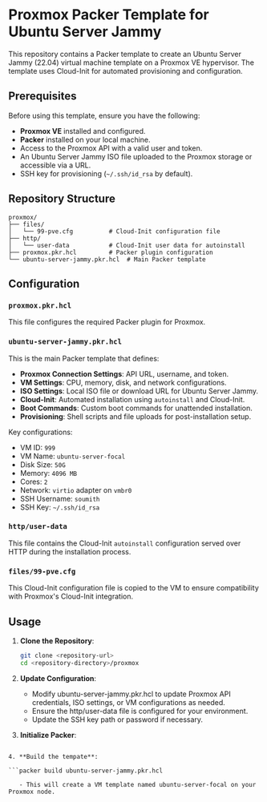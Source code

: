 # Proxmox Packer Template for Ubuntu Server Jammy

This repository contains a Packer template to create an Ubuntu Server Jammy (22.04) virtual machine template on a Proxmox VE hypervisor. The template uses Cloud-Init for automated provisioning and configuration.

## Prerequisites

Before using this template, ensure you have the following:

- **Proxmox VE** installed and configured.
- **Packer** installed on your local machine.
- Access to the Proxmox API with a valid user and token.
- An Ubuntu Server Jammy ISO file uploaded to the Proxmox storage or accessible via a URL.
- SSH key for provisioning (`~/.ssh/id_rsa` by default).

## Repository Structure

```
proxmox/
├── files/
│   └── 99-pve.cfg          # Cloud-Init configuration file
├── http/
│   └── user-data           # Cloud-Init user data for autoinstall
├── proxmox.pkr.hcl         # Packer plugin configuration
└── ubuntu-server-jammy.pkr.hcl  # Main Packer template
```


## Configuration

### `proxmox.pkr.hcl`

This file configures the required Packer plugin for Proxmox.

### `ubuntu-server-jammy.pkr.hcl`

This is the main Packer template that defines:

- **Proxmox Connection Settings**: API URL, username, and token.
- **VM Settings**: CPU, memory, disk, and network configurations.
- **ISO Settings**: Local ISO file or download URL for Ubuntu Server Jammy.
- **Cloud-Init**: Automated installation using `autoinstall` and Cloud-Init.
- **Boot Commands**: Custom boot commands for unattended installation.
- **Provisioning**: Shell scripts and file uploads for post-installation setup.

Key configurations:

- VM ID: `999`
- VM Name: `ubuntu-server-focal`
- Disk Size: `50G`
- Memory: `4096 MB`
- Cores: `2`
- Network: `virtio` adapter on `vmbr0`
- SSH Username: `soumith`
- SSH Key: `~/.ssh/id_rsa`

### `http/user-data`

This file contains the Cloud-Init `autoinstall` configuration served over HTTP during the installation process.

### `files/99-pve.cfg`

This Cloud-Init configuration file is copied to the VM to ensure compatibility with Proxmox's Cloud-Init integration.

## Usage

1. **Clone the Repository**:

   ```bash
   git clone <repository-url>
   cd <repository-directory>/proxmox

2. **Update Configuration**:

    - Modify ubuntu-server-jammy.pkr.hcl to update Proxmox API credentials, ISO settings, or VM configurations as needed.
    - Ensure the http/user-data file is configured for your environment.
    - Update the SSH key path or password if necessary.

3. **Initialize Packer**:

```packer init

4. **Build the tempate**:

```packer build ubuntu-server-jammy.pkr.hcl

   - This will create a VM template named ubuntu-server-focal on your Proxmox node.


